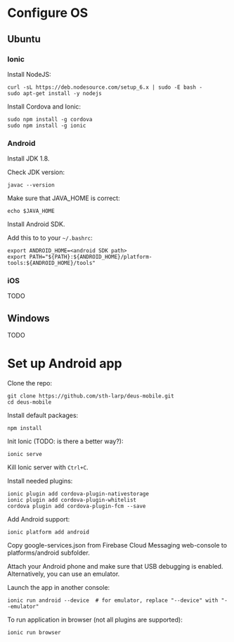 # Configure OS

## Ubuntu

### Ionic

Install NodeJS:

    curl -sL https://deb.nodesource.com/setup_6.x | sudo -E bash -
    sudo apt-get install -y nodejs

Install Cordova and Ionic:

    sudo npm install -g cordova
    sudo npm install -g ionic


### Android

Install JDK 1.8.

Check JDK version:

    javac --version

Make sure that JAVA_HOME is correct:

    echo $JAVA_HOME

Install Android SDK.

Add this to to your `~/.bashrc`:

    export ANDROID_HOME=<android SDK path>
    export PATH="${PATH}:${ANDROID_HOME}/platform-tools:${ANDROID_HOME}/tools"


### iOS

TODO



## Windows

TODO



# Set up Android app

Clone the repo:

    git clone https://github.com/sth-larp/deus-mobile.git
    cd deus-mobile

Install default packages:

    npm install

Init Ionic (TODO: is there a better way?):

    ionic serve

Kill Ionic server with `Ctrl+C`.

Install needed plugins:

    ionic plugin add cordova-plugin-nativestorage
    ionic plugin add cordova-plugin-whitelist
    cordova plugin add cordova-plugin-fcm --save

Add Android support:

    ionic platform add android

Copy google-services.json from Firebase Cloud Messaging web-console to platforms/android subfolder.

Attach your Android phone and make sure that USB debugging is enabled. Alternatively, you can use an emulator.

Launch the app in another console:

    ionic run android --device  # for emulator, replace "--device" with "--emulator"

To run application in browser (not all plugins are supported):
    
    ionic run browser